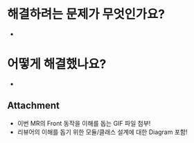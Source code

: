 # 해결하려는 문제가 무엇인가요?

-

# 어떻게 해결했나요?

-

## Attachment

- 이번 MR의 Front 동작을 이해를 돕는 GIF 파일 첨부!
- 리뷰어의 이해를 돕기 위한 모듈/클래스 설계에 대한 Diagram 포함!
